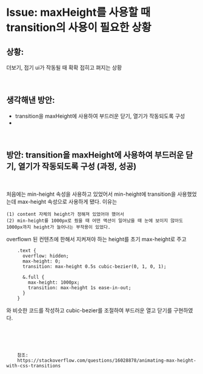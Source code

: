 <!--
author: Dailyscat
purpose: issue arrange
rules:
 (1) 헤더와 문단사이
    <br/>
    <br/>
 (2) 코드가 작성되는 부분은 >로 정리
 (3) 참조는 해당 내용 바로 아래
    <br/>
    <br/>
 (4) 명령어는 bold
 (5) 방안은 ## 안의 과정은 ###
-->

# Issue: maxHeight를 사용할 때 transition의 사용이 필요한 상황

## 상황:

더보기, 접기 ui가 작동될 때 확확 접히고 펴지는 상황

<br/>

## 생각해낸 방안:
+ transition을 maxHeight에 사용하여 부드러운 닫기, 열기가 작동되도록 구성
+


<br/>

## 방안: transition을 maxHeight에 사용하여 부드러운 닫기, 열기가 작동되도록 구성 (과정, 성공)
<br/>

   처음에는 min-height 속성을 사용하고 있었어서 min-height에 transition을 사용했었는데 max-height 속성으로 사용하게 됐다. 이유는

    (1) content 자체의 height가 정해져 있었어야 했어서
    (2) min-height를 1000px로 줬을 때 어떤 액션이 일어났을 때 눈에 보이지 않아도 1000px까지 height가 늘어나는 부작용이 있었다.

overflown 된 컨텐츠에 한해서 지켜져야 하는 height를 초기 max-height로 주고

        .text {
          overflow: hidden;
          max-height: 0;
          transition: max-height 0.5s cubic-bezier(0, 1, 0, 1);

          &.full {
            max-height: 1000px;
            transition: max-height 1s ease-in-out;
          }
        }
와 비슷한 코드를 작성하고 cubic-bezier를 조절하여 부드러운 열고 닫기를 구현하였다.

<br/>
<br/>
<br/>

        참조:
        https://stackoverflow.com/questions/16028878/animating-max-height-with-css-transitions

<br/>

